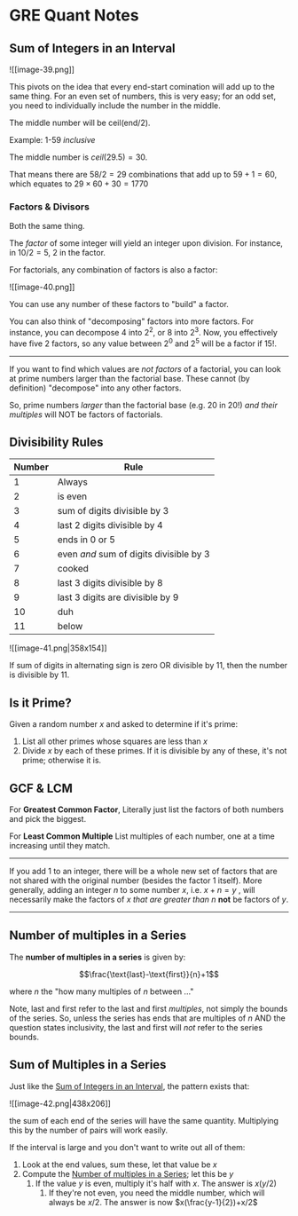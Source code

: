 # GRE Quant Notes


## Sum of Integers in an Interval

![[image-39.png]]

This pivots on the idea that every end-start comination will add up to the same thing. For an even set of numbers, this is very easy; for an odd set, you need to individually include the number in the middle.

The middle number will be $\text{ceil}(\text{end}/2)$. 

Example:
1-59 *inclusive*

The middle number is $ceil(29.5) = 30$. 

That means there are $58/2=29$ combinations that add up to $59+1=60$, which equates to $29 \times 60 + 30 = 1770$


### Factors & Divisors

Both the same thing. 

The *factor* of some integer will yield an integer upon division. For instance, in $10/2=5$, 2 in the factor.

For factorials, any combination of factors is also a factor:

![[image-40.png]]

You can use any number of these factors to "build" a factor.

You can also think of "decomposing" factors into more factors. For instance, you can decompose $4$ into $2^2$, or $8$ into $2^3$. Now, you effectively have five $2$ factors, so any value between $2^0$ and $2^5$ will be a factor if $15!$. 

---

If you want to find which values are *not factors* of a factorial, you can look at prime numbers larger than the factorial base. These cannot (by definition) "decompose" into any other factors. 

So, prime numbers *larger* than the factorial base (e.g. $20$ in $20!$) *and their multiples* will NOT be factors of factorials. 

## Divisibility Rules


| Number | Rule                                    |
| ------ | --------------------------------------- |
| 1      | Always                                  |
| 2      | is even                                 |
| 3      | sum of digits divisible by 3            |
| 4      | last 2 digits divisible by 4            |
| 5      | ends in 0 or 5                          |
| 6      | even *and* sum of digits divisible by 3 |
| 7      | cooked                                  |
| 8      | last 3 digits divisible by 8            |
| 9      | last 3 digits are divisible by 9        |
| 10     | duh                                     |
| 11     | below                                   |

![[image-41.png|358x154]]

If sum of digits in alternating sign is zero OR divisible by 11, then the number is divisible by 11.

## Is it Prime?

Given a random number $x$ and asked to determine if it's prime:

1. List all other primes whose squares are less than $x$
2. Divide $x$ by each of these primes. If it is divisible by any of these, it's not prime; otherwise it is.

## GCF  & LCM

For **Greatest Common Factor**, 
	Literally just list the factors of both numbers and pick the biggest.

For **Least Common Multiple**
	List multiples of each number, one at a time increasing until they match.

---

If you add 1 to an integer, there will be a whole new set of factors that are not shared with the original number (besides the factor 1 itself). More generally, adding an integer $n$ to some number $x$, i.e. $x+n=y$ , will necessarily make the factors of $x$ *that are greater than* $n$ **not** be factors of $y$.

---

## Number of multiples in a Series
The **number of multiples in a series** is given by:

$$\frac{\text{last}-\text{first}}{n}+1$$

where $n$ the "how many multiples of $n$ between ..."

Note, $\text{last}$ and $\text{first}$ refer to the last and first *multiples*, not simply the bounds of the series. So, unless the series has ends that are multiples of $n$ AND the question states inclusivity, the $\text{last}$ and $\text{first}$ will *not* refer to the series bounds. 

## Sum of Multiples in a Series

Just like the [Sum of Integers in an Interval](#Sum%20of%20Integers%20in%20an%20Interval), the pattern exists that:

![[image-42.png|438x206]]

the sum of each end of the series will have the same quantity. Multiplying this by the number of pairs will work easily.

If the interval is large and you don't want to write out all of them:

1. Look at the end values, sum these, let that value be $x$
2. Compute the [Number of multiples in a Series](#Number%20of%20multiples%20in%20a%20Series); let this be $y$
	1. If the value $y$ is even, multiply it's half with $x$. The answer is $x(y/2)$
		1. If they're not even, you need the middle number, which will always be $x/2$. The answer is now $x(\frac{y-1}{2})+x/2$ 